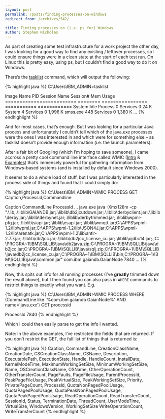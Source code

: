 ```yaml
---
layout: post
permalink: /posts/finding-processes-on-windows
redirect_from: /archives/542/

title: Finding processes on (i.e. ps for) Windows
author: Stephen Nicholas
---
```

As part of creating some test infrastructure for a work project the other day, I was looking for a good way to find any existing / leftover processes, so I could ensure things were in a clean state at the start of each test run. On Linux this is pretty easy, using ps, but I couldn&#8217;t find a good way to do it on Windows.

There&#8217;s the [tasklist][1] command, which will output the following:  

{% highlight java %}
C:\Users\IBM_ADMIN>tasklist

Image Name                     PID Session Name        Session#    Mem Usage
========================= ======== ================ =========== ============
System Idle Process              0 Services                   0         24 K
System                           4 Services                   0      1,996 K
smss.exe                       448 Services                   0      1,380 K
...
{% endhighlight %}

And for most cases, that&#8217;s enough. But I was looking for a particular Java process and unfortunately I couldn&#8217;t tell which of the java.exe processes were the ones I was interested in and which were for something else &#8211; as tasklist doesn&#8217;t provide enough information (i.e. the launch parameters).

After a fair bit of Googling (which I&#8217;m hoping to save someone), I came accross a pretty cool command line interface called WMIC ([Intro][2] & [Examples][3]) that&#8217;s immensely powerful for gathering information from Windows-based systems (and is installed by default since Windows 2000).

It seems to do a whole load of stuff, but I was particularly interested in the process side of things and found that I could simply do:

{% highlight java %}
C:\Users\IBM_ADMIN>WMIC PROCESS GET Caption,Processid,Commandline

Caption		CommandLine		ProcessId
...
java.exe 	java -Xmx128m -cp ".\lib;.\liblib\GAIANDB.jar;.\liblib\db2jcutdown.jar;.\liblib\derbyclient.jar;.\liblib\derby.jar;.\liblib\derbynet.jar;.\liblib\derbytrimmed.jar;.\liblib\wpml-pfg.jar;.\liblib\siapi.jar;.\liblib\esapi.jar;.\liblib\wmqtt.jar;C:\APPS\wpml-1.2\lib\wpml.jar;C:\APPS\wpml-1.2\lib\JSON4J.jar;C:\APPS\wpml-1.2\lib\arenatk.jar;C:\APPS\wpml-1.2\lib\antlr-2.7.7.jar;.\liblib\db2jcc.jar;.\liblib\db2jcc_license_cu.jar;.\liblib\ojdbc14.jar;.;C:\PROGRA~1\IBM\SQLLIB\java\db2java.zip;C:\PROGRA~1\IBM\SQLLIB\java\db2jcc.jar;C:\PROGRA~1\IBM\SQLLIB\java\sqlj.zip;C:\PROGRA~1\IBM\SQLLIB\java\db2jcc_license_cu.jar;C:\PROGRA~1\IBM\SQLLIB\bin;C:\PROGRA~1\IBM\SQLLIB\java\common.jar"  com.ibm.gaiandb.GaianNode 	7840
...
{% endhighlight %}

Now, this spits out info for all running processes (I&#8217;ve **greatly** trimmed down the result above), but I then found you can also pass in <code>WHERE</code> commands to restrict things to exactly what you want. E.g.  

{% highlight java %}
C:\Users\IBM_ADMIN>WMIC PROCESS WHERE (CommandLine like '%com.ibm.gaiandb.GaianNode%' AND name='java.exe') GET processid

ProcessId
7840
{% endhighlight %}

Which I could then easily parse to get the info I wanted.

Note: In the above examples, I&#8217;ve restricted the fields that are returned. If you don&#8217;t restrict the GET, the full list of things that is returned is:  

{% highlight java %}
Caption, CommandLine, CreationClassName, CreationDate, CSCreationClassName, CSName, Description, ExecutablePath, ExecutionState, Handle, HandleCount, InstallDate, KernelModeTime, MaximumWorkingSetSize, MinimumWorkingSetSize, Name, OSCreationClassName, OSName, OtherOperationCount, OtherTransferCount, PageFaults, PageFileUsage, ParentProcessId, PeakPageFileUsage, PeakVirtualSize, PeakWorkingSetSize, Priority, PrivatePageCount, ProcessId, QuotaNonPagedPoolUsage, QuotaPagedPoolUsage, QuotaPeakNonPagedPoolUsage, QuotaPeakPagedPoolUsage, ReadOperationCount, ReadTransferCount, SessionId, Status, TerminationDate, ThreadCount, UserModeTime, VirtualSize, WindowsVersion, WorkingSetSize WriteOperationCount, WriteTransferCount
{% endhighlight %}

 [1]: http://technet.microsoft.com/en-us/library/bb491010.aspx
 [2]: http://technet.microsoft.com/en-us/library/bb742610.aspx
 [3]: http://quux.wiki.zoho.com/WMIC-Snippets.html
